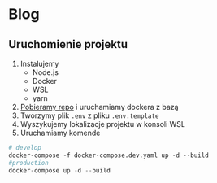 # Blog

## Uruchomienie projektu
1. Instalujemy 
    - Node.js
    - Docker
    - WSL
    - yarn
2. [Pobieramy repo](https://github.com/KNOSERO/mysql) i uruchamiamy dockera z bazą
3. Tworzymy plik `.env` z pliku `.env.template`
4. Wyszykujemy lokalizacje projektu w konsoli WSL
5. Uruchamiamy komende
```py
# develop
docker-compose -f docker-compose.dev.yaml up -d --build
#production 
docker-compose up -d --build
```